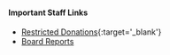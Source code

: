 #### Important Staff Links

* [Restricted Donations](https://dashboard.stripe.com/search?query=is%3Apayment%20metadata%3Arestricted%3DTrue){:target='_blank'}
* [Board Reports](/www-staff/reports/)
